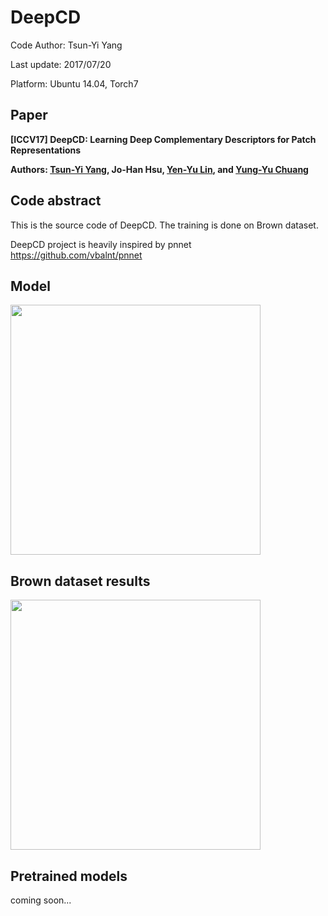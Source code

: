 # DeepCD
Code Author: Tsun-Yi Yang

Last update: 2017/07/20

Platform: Ubuntu 14.04, Torch7

Paper
-
**[ICCV17] DeepCD: Learning Deep Complementary Descriptors for Patch Representations**

**Authors: [Tsun-Yi Yang](http://shamangary.logdown.com/), Jo-Han Hsu, [Yen-Yu Lin](https://www.citi.sinica.edu.tw/pages/yylin/index_zh.html), and [Yung-Yu Chuang](https://www.csie.ntu.edu.tw/~cyy/)**

Code abstract
-
This is the source code of DeepCD. The training is done on Brown dataset.

DeepCD project is heavily inspired by pnnet https://github.com/vbalnt/pnnet



Model
-
<img src="https://github.com/shamangary/DeepCD/blob/master/models_word.png" height="400"/>

Brown dataset results
-
<img src="https://github.com/shamangary/DeepCD/blob/master/DeepCD_brown.png" height="400"/>

Pretrained models
-
coming soon...
